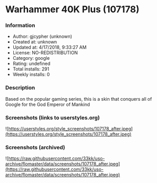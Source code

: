 # Warhammer 40K Plus (107178)

### Information
- Author: gjcypher (unknown)
- Created at: unknown
- Updated at: 4/17/2018, 9:33:27 AM
- License: NO-REDISTRIBUTION
- Category: google
- Rating: undefined
- Total installs: 291
- Weekly installs: 0


### Description
Based on the popular gaming series, this is a skin that conquers all of Google for the God Emperor of Mankind


### Screenshots (links to userstyles.org)
![https://userstyles.org/style_screenshots/107178_after.jpeg](https://userstyles.org/style_screenshots/107178_after.jpeg)


### Screenshots (archived)
![https://raw.githubusercontent.com/33kk/uso-archive/flomaster/data/screenshots/107178_after.jpeg](https://raw.githubusercontent.com/33kk/uso-archive/flomaster/data/screenshots/107178_after.jpeg)
